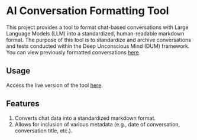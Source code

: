 # AI Conversation Formatting Tool

This project provides a tool to format chat-based conversations with Large Language Models (LLM) into a standardized, human-readable markdown format. The purpose of this tool is to standardize and archive conversations and tests conducted within the Deep Unconscious Mind (DUM) framework. You can view previously formatted conversations [here](https://github.com/Quasi-Mind/deep-unconscious-mind/tree/main/conversations).

## Usage

Access the live version of the tool [here](https://quasi-mind.github.io/ai-conversation-formatting-tool/).

## Features

1. Converts chat data into a standardized markdown format.
2. Allows for inclusion of various metadata (e.g., date of conversation, conversation title, etc.).
